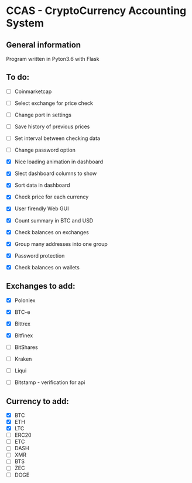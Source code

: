 # CCAS - CryptoCurrency Accounting System

## General information 
Program written in Pyton3.6 with Flask

## To do: 
- [ ] Coinmarketcap
- [ ] Select exchange for price check
- [ ] Change port in settings
- [ ] Save history of previous prices
- [ ] Set interval between checking data
- [ ] Change password option
- [X] Nice loading animation in dashboard
- [X] Slect dashboard columns to show
- [X] Sort data in dashboard
- [X] Check price for each currency
- [X] User firendly Web GUI
- [X] Count summary in BTC and USD
- [x] Check balances on exchanges
- [X] Group many addresses into one group
- [X] Password protection
- [x] Check balances on wallets


## Exchanges to add:
- [X] Poloniex
- [X] BTC-e
- [X] Bittrex
- [X] Bitfinex
- [ ] BitShares
- [ ] Kraken
- [ ] Liqui
- [ ] Bitstamp - verification for api


## Currency to add:
- [X] BTC
- [X] ETH
- [X] LTC
- [ ] ERC20
- [ ] ETC
- [ ] DASH
- [ ] XMR
- [ ] BTS
- [ ] ZEC
- [ ] DOGE
